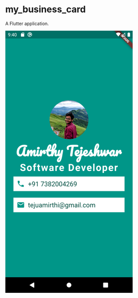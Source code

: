 # my_business_card

A Flutter application.

![](https://github.com/tejuamirthi/flutter-apps/blob/master/my_business_card/images/my-business-card-app.png)
